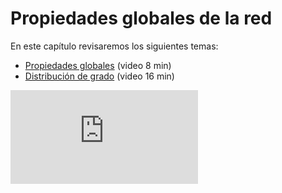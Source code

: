 # Propiedades globales de la red

En este capítulo revisaremos los siguientes temas:

- [Propiedades globales](propiedades_globales.md) (video 8 min)
- [Distribución de grado](distribucion_de_grado.md) (video 16 min)

<div class="iframe-container-out">
	<div class="iframe-container-in">
		<iframe src="https://www.youtube.com/embed/PqwlAn_zDOU" title="YouTube video player" frameborder="0" allow="accelerometer; autoplay; clipboard-write; encrypted-media; gyroscope; picture-in-picture" allowfullscreen></iframe>
	</div>
</div>